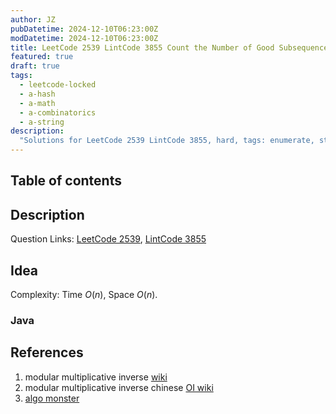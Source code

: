 ```yaml
---
author: JZ
pubDatetime: 2024-12-10T06:23:00Z
modDatetime: 2024-12-10T06:23:00Z
title: LeetCode 2539 LintCode 3855 Count the Number of Good Subsequences
featured: true
draft: true
tags:
  - leetcode-locked
  - a-hash
  - a-math
  - a-combinatorics
  - a-string
description:
  "Solutions for LeetCode 2539 LintCode 3855, hard, tags: enumerate, string, hash table, math, combinatorics, counting."
---
```


## Table of contents

## Description

Question Links: [LeetCode 2539](https://leetcode.com/problems/count-the-number-of-good-subsequences/), [LintCode 3855](https://www.lintcode.com/problem/3855/description)

## Idea

Complexity: Time $O(n)$, Space $O(n)$.

### Java

## References

1. modular multiplicative inverse [wiki](https://en.wikipedia.org/wiki/Modular_multiplicative_inverse)
2. modular multiplicative inverse chinese [OI wiki](https://oi-wiki.org/math/number-theory/inverse/)
3. [algo monster](https://algo.monster/liteproblems/2539)
